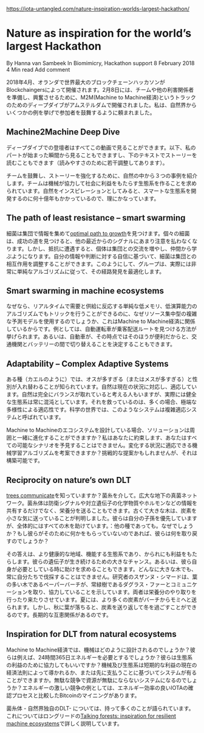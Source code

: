 https://iota-untangled.com/nature-inspiration-worlds-largest-hackathon/

# Nature as inspiration for the world’s largest Hackathon
By Hanna van Sambeek
In Biomimicry, Hackathon support
8 February 2018
4 Min read
Add comment
<!--
In April 2018 the largest blockchain hackathon in the world will be organized in the Netherlands by Blockchaingers. On 8 February a Deep Dive was held in Amsterdam for the track Machine to Machine economy (M2M) to prepare and excite the teams and other interests parties. I was asked to inspire the participants with a few examples from nature.
-->
2018年4月、オランダで世界最大のブロックチェーンハッカソンがBlockchaingersによって開催されます。2月8日には、チームや他の利害関係者を準備し、興奮させるために、M2M(Machine to Machine経済)というトラックのためのディープダイブがアムステルダムで開催されました。私は、自然界からいくつかの例を挙げで参加者を鼓舞するように頼まれました。

## Machine2Machine Deep Dive
<!--
All speakers at the Deep Dive can be seen in this video. Below you can view from the moment my part starts, or read the story in text below (slightly adjusted for readability).
-->
ディープダイブでの登壇者はすべてこの動画で見ることができます。以下、私のパートが始まった瞬間から見ることもできますし、下のテキストでストーリーを読むこともできます（読みやすさのために若干調整してあります）。
<!--
I will be showing three examples from nature to inspire the teams and help you strengthen your story. The teams are asked to create ecosystems where machines work together to benefit society. Looking at nature as inspiration makes sense because it has had billions of years to develop smart ecosystems.
-->
チームを鼓舞し、ストーリーを強化するために、自然の中から３つの事例を紹介します。チームは機械が協力して社会に利益をもたらす生態系を作ることを求められています。自然をインスピレーションとしてみると、スマートな生態系を開発するのに何十億年もかかっているので、理にかなっています。

## The path of least resistance – smart swarming
<!--
Bacteria gather information collectively to find the [optimal path to growth](https://asknature.org/strategy/smart-swarming/#.WoLGAmbWAWp). When an individual bacteria finds a successful path, it pays less attention to the signals from  others. But when encountering resitance, the individual will increase its interaction with the group and learn from its peers. Based on confidence in their own information and decisions, bacteria can adjust their interactions with the group. This way, the group will optimize its pathfinding, following a very simple algorithm really.
-->
細菌は集団で情報を集めて[optimal path to growth](https://asknature.org/strategy/smart-swarming/#.WoLGAmbWAWp)を見つけます。個々の細菌は、成功の道を見つけると、他の最近からのシグナルにあまり注意を払わなくなります。しかし、抵抗に遭遇すると、個体は集団との交流を増やし、仲間から学ぶようになります。自分の情報や判断に対する自信に基づいて、細菌は集団との相互作用を調整することができます。このようにして、グループは、実際には非常に単純なアルゴリズムに従って、その経路発見を最適化します。

## Smart swarming in machine ecosystems
<!--
This is relevant for a Machine to Machine economy because why would you use a resource intensive complex prediction model when a simple low memory, low computing power algorithm that reacts to supply and demand in real time could do the trick too. An example could be how self-driving cars find their passengers or delivery routes. Or a car deciding to switch between transportation and being a battery because that is more useful at that moment – which leads me to my next point: adaptability.
-->
なぜなら、リアルタイムで需要と供給に反応する単純な低メモリ、低演算能力のアルゴリズムでもトリックを行うことができるのに、なぜリソース集中型の複雑な予測モデルを使用するのでしょうか、これはMachine to Machine経済に関係しているからです。例としては、自動運転車が乗客配送ルートを見つける方法が挙げられます。あるいは、自動車が、その時点ではそのほうが便利だからと、交通機関とバッテリーの間で切り替えることを決定することもできます。

## Adaptability – Complex Adaptive Systems
<!--
It is known that some species – like some frogs – can switch gender when there are too many males (or too many females). Nature responds and adapts to the current situation. Some think that nature is perfectly balanced, but actually a healthy ecosystem is always on the verge of chaos. What saves it is adaptability, often through extreme diversity. In science such systems are called Complex Adaptive Systems, and you’ll find them everywhere and on every scale.
-->
ある種（カエルのように）では、オスが多すぎる（またはメスが多すぎる）と性別が入れ替わることが知られています。自然は現在の状況に対応し、適応しています。自然は完全にバランスが取れていると考える人もいますが、実際には健全な生態系は常に混沌としています。それを救っているのは、多くの場合、極端な多様性による適応性です。科学の世界では、このようなシステムは複雑適応システムと呼ばれています。
<!--
If you are designing a Machine to Machine ecosystem, will your solution be able to evolve with its surrounding? I promise you, you will not be able to foresee any and all possible scenarios. Can you devise a machine-learning algorithm that is able to adapt to changing circumstances and perhaps even change its core defining characteristic? It might be a challenging proposition, but it’s buildable.
-->
Machine to Machineのエコシステムを設計している場合、ソリューションは周囲と一緒に進化することができますか？私はあなたに約束します、あなたはすべての可能なシナリオを予見することはできません。変化する状況に適応できる機械学習アルゴリズムを考案できますか？挑戦的な提案かもしれませんが、それは構築可能です。

## Reciprocity on nature’s own DLT
<!--
Did you know that [trees communicate](https://forestry.ubc.ca/news/ted-talk-how-trees-talk-to-each-other/) with each other? Via mycelium. A vast underground fungal network. They can share information such as defense signals and allele chemicals and hormones, but also send nutrients. Turns out the old, big trees send carbon to smaller trees that for example don’t get as much sun, because the big neighbour blocks it. They do have a preference for their own offspring, but overall help all trees: even other species. Why? If they’re not getting paid for it, what do they get back?
-->
[trees communicate](https://forestry.ubc.ca/news/ted-talk-how-trees-talk-to-each-other/)を知っていますか？菌糸を介して。広大な地下の真菌ネットワーク。菌糸体は防衛シグナルや対立遺伝子の化学物質やホルモンなどの情報を共有するだけでなく、栄養分を送ることもできます。古くて大きな木は、炭素を小さな気に送っていることが判明しました。彼らは自分の子孫を優先していますが、全体的にはすべての木を助けています。：他の種であっても。なぜでしょうか？もし彼らがそのために何かをもらっていないのであれば、彼らは何を取り戻すのでしょうか？
<!--
The answer is a healthier neighbourhood; a functioning ecosystem that benefits them too. A bigger chance for their genes to live on. Or help when they need it themselves. Even the biggest trees can’t cut it themselves all the time: researcher Suzanne Simard has shown that paper birch, a leafy tree, communicates and cooperates with Douglas fir, an evergreen.  They send nutrients back and forth. In the summer more carbon goes from the birch to the fir. But when the leaves fall in the autumn, carbon is sent back during the coming months to help it through the winter. Long term reciprocity.
-->
その答えは、より健康的な地域、機能する生態系であり、かられにも利益をもたらします。彼らの遺伝子が生き続けるための大きなチャンス。あるいは、彼ら自身が必要としている時に助けを求めることもできます。どんなに大きな木でも、常に自分たちで伐採することはできません。研究者のスザンヌ・シマードは、葉の多い木であるペーパーバーチが、常緑樹であるダグラス・ファーとコミュニケーションを取り、協力していることを示しています。両者は栄養分のやり取りを行ったり来たりさせています。夏には、より多くの炭素がバーチからモミへと送られます。しかし、秋に葉が落ちると、炭素を送り返して冬を過ごすことができるのです。長期的な互恵関係があるのです。

## Inspiration for DLT from natural ecosystems
<!--
In a Machine to Machine economy how will the machines be designed? Will they for example need energy 24/7, 365? Can they cooperate for the good of the ecosystem? Will the machines and the ecosystem be guided by current economic principles of short term profit or can it be a system based on paying forward? Can it be a system where resources are not wasted on useless competition? An example of energy intense competition is Bitcoin mining compared to the energy efficient IOTA confirmation process.
-->
Machine to Machine経済では、機械はどのように設計されるのでしょうか？彼らは例えば、24時間365日エネルギーを必要とするでしょうか？彼らは生態系の利益のために協力してもいいですか？機械及び生態系は短期的な利益の現在の経済法則によって導かれるか、または先に支払うことに基づいてシステムが有ることができますか。無駄な競争で資源が無駄にならないシステムになるのでしょうか？エネルギーの激しい競争の例としては、エネルギー効率の良いIOTAの確認プロセスと比較したBitcoinのマイニングがあります。
<!--
There is much more to say about mycelium – nature’s own DLT. We’ve expanded on this in the longread [Talking forests: inspiration for resilient machine ecosystems](https://iota-untangled.com/talking-forests-inspiration-for-resilient-machine-ecosystems/).
-->
菌糸体 - 自然界独自のDLT- については、持って多くのことが語られています。これについてはロングリードの[Talking forests: inspiration for resilient machine ecosystems](https://iota-untangled.com/talking-forests-inspiration-for-resilient-machine-ecosystems/)で詳しく説明しています。
